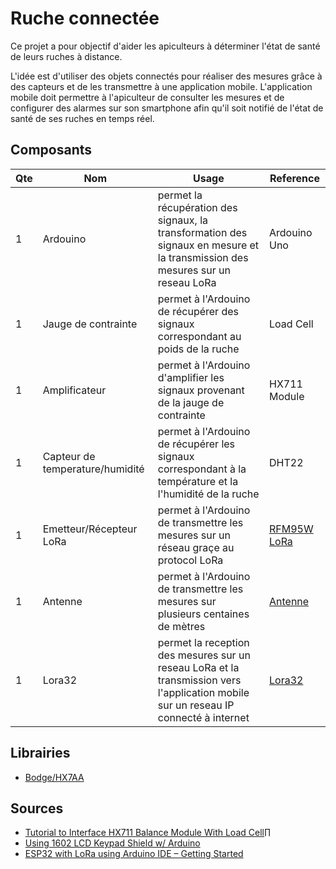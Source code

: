 # Ruche connectée

Ce projet a pour objectif d'aider les apiculteurs à déterminer l'état de santé de leurs ruches à distance.

L'idée est d'utiliser des objets connectés pour réaliser des mesures grâce à des capteurs et de les transmettre à une application mobile. L'application mobile doit permettre à l'apiculteur de consulter les mesures et de configurer des alarmes sur son smartphone afin qu'il soit notifié de l'état de santé de ses ruches en temps réel.

## Composants

| Qte | Nom                             | Usage                                                                                                          | Reference                                                                                                                                                                                                                                             |
| --- | ------------------------------- | -------------------------------------------------------------------------------------------------------------- | ----------------------------------------------------------------------------------------------------------------------------------------------------------------------------------------------------------------------------------------------------- |
| 1   | Ardouino                        | permet la récupération des signaux, la transformation des signaux en mesure et la transmission des mesures sur un reseau LoRa | Ardouino Uno                                                                                                                                                                                                                                          |
| 1   | Jauge de contrainte             | permet à l'Ardouino de récupérer des signaux correspondant au poids de la ruche                                | Load Cell                                                                                                                                                                                                                                             |
| 1   | Amplificateur                   | permet à l'Ardouino d'amplifier les signaux provenant de la jauge de contrainte                                | HX711 Module                                                                                                                                                                                                                                          |  |
| 1   | Capteur de temperature/humidité | permet à l'Ardouino de récupérer les signaux correspondant à la température et la l'humidité de la ruche       | DHT22                                                                                                                                                                                                                                                 |  |
| 1   | Emetteur/Récepteur LoRa         | permet à l'Ardouino de transmettre les mesures sur un réseau graçe au protocol LoRa                            | [RFM95W LoRa](https://makeradvisor.com/tools/rfm95-lora-transceiver-module/)                                                                                                                                                                          |
| 1   | Antenne                         | permet à l'Ardouino de transmettre les mesures sur plusieurs centaines de mètres                               | [Antenne](https://www.amazon.fr/DollaTek-antenne-connecteur-868-915MHz-Lora32u4/dp/B07QXPN3YR/ref=sr_1_6?__mk_fr_FR=%C3%85M%C3%85%C5%BD%C3%95%C3%91&dchild=1&keywords=lora32&qid=1593589548&refinements=p_76%3A437878031&rnid=437877031&rps=1&sr=8-6) |
| 1   | Lora32                          | permet la reception des mesures sur un reseau LoRa et la transmission vers l'application mobile sur un reseau IP connecté à internet                        | [Lora32](https://makeradvisor.com/tools/ttgo-lora32-sx1276-esp32-oled/)                                                                                                                                                                               |

## Librairies

- [Bodge/HX7AA](https://github.com/bogde/HX711/releases/tag/v0.1)

## Sources

- [Tutorial to Interface HX711 Balance Module With Load Cell](https://www.instructables.com/id/How-to-Interface-HX711-Balance-Module-With-Load-Ce/)∏
- [Using 1602 LCD Keypad Shield w/ Arduino](https://create.arduino.cc/projecthub/electropeak/using-1602-lcd-keypad-shield-w-arduino-w-examples-e02d95)
- [ESP32 with LoRa using Arduino IDE – Getting Started](https://randomnerdtutorials.com/esp32-lora-rfm95-transceiver-arduino-ide/)
